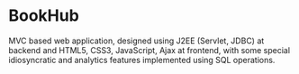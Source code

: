 # BookHub
MVC based web application, designed using J2EE (Servlet, JDBC) at backend and HTML5, CSS3, JavaScript, Ajax at frontend, with some special idiosyncratic and analytics features implemented using SQL operations. 
